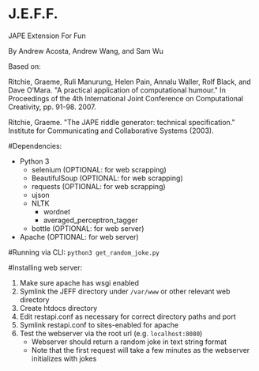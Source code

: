 # J.E.F.F.
JAPE Extension For Fun

By Andrew Acosta, Andrew Wang, and Sam Wu

Based on:

Ritchie, Graeme, Ruli Manurung, Helen Pain, Annalu Waller, Rolf Black, and Dave O’Mara. "A practical application of computational humour." In Proceedings of the 4th International Joint Conference on Computational Creativity, pp. 91-98. 2007.

Ritchie, Graeme. "The JAPE riddle generator: technical specification." Institute for Communicating and Collaborative Systems (2003).

#Dependencies:
- Python 3
  - selenium (OPTIONAL: for web scrapping)
  - BeautifulSoup (OPTIONAL: for web scrapping)
  - requests (OPTIONAL: for web scrapping)
  - ujson
  - NLTK
    - wordnet
    - averaged_perceptron_tagger
  - bottle (OPTIONAL: for web server)
- Apache (OPTIONAL: for web server)

#Running via CLI:
`python3 get_random_joke.py`

#Installing web server:
1. Make sure apache has wsgi enabled
2. Symlink the JEFF directory under `/var/www` or other relevant web directory
3. Create htdocs directory
4. Edit restapi.conf as necessary for correct directory paths and port
5. Symlink restapi.conf to sites-enabled for apache
6. Test the webserver via the root url (e.g. `localhost:8080`)
   - Webserver should return a random joke in text string format
   - Note that the first request will take a few minutes as the webserver initializes with jokes

